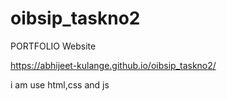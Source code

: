 # oibsip_taskno2

PORTFOLIO Website

https://abhijeet-kulange.github.io/oibsip_taskno2/

i am use html,css and js
